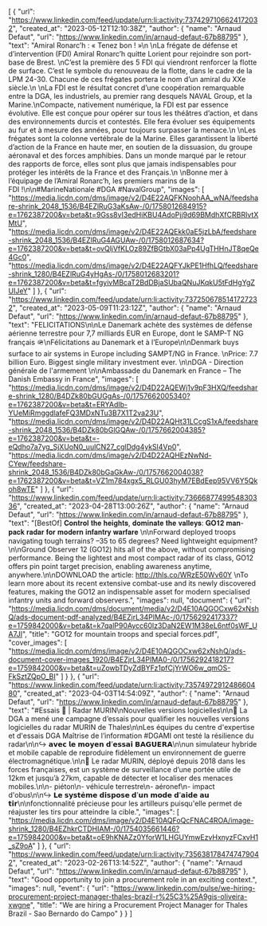 [
  {
    "url": "https://www.linkedin.com/feed/update/urn:li:activity:7374297106624172032",
    "created_at": "2023-05-12T12:10:38Z",
    "author": {
      "name": "Arnaud Defaut",
      "url": "https://www.linkedin.com/in/arnaud-defaut-67b88795"
    },
    "text": "Amiral Ronarc’h : « Tenez bon ! »\n \nLa frégate de défense et d’intervention (FDI) Amiral Ronarc’h quitte Lorient pour rejoindre son port-base de Brest. \nC’est la première des 5 FDI qui viendront renforcer la flotte de surface. C’est le symbole du renouveau de la flotte, dans le cadre de la LPM 24-30. Chacune de ces frégates portera le nom d’un amiral du XXe siècle.\n \nLa FDI est le résultat concret d’une coopération remarquable entre la DGA, les industriels, au premier rang desquels NAVAL Group, et la Marine.\nCompacte, nativement numérique, la FDI est par essence évolutive. Elle est conçue pour opérer sur tous les théâtres d’action, et dans des environnements durcis et contestés. Elle fera évoluer ses équipements au fur et à mesure des années, pour toujours surpasser la menace.\n \nLes frégates sont la colonne vertébrale de la Marine. Elles garantissent la liberté d’action de la France en haute mer, en soutien de la dissuasion, du groupe aéronaval et des forces amphibies. Dans un monde marqué par le retour des rapports de force, elles sont plus que jamais indispensables pour protéger les intérêts de la France et des Français.\n \nBonne mer à l’équipage de l’Amiral Ronarc’h, les premiers marins de la FDI !\n\n#MarineNationale #DGA #NavalGroup",
    "images": [
      "https://media.licdn.com/dms/image/v2/D4E22AQFKNoohAA_wNA/feedshare-shrink_2048_1536/B4EZlRuG3aKsAw-/0/1758012684915?e=1762387200&v=beta&t=9Gss8vI3edHiKBU4AdoPjj9d69BMdhXfCRBRIvtXMtU",
      "https://media.licdn.com/dms/image/v2/D4E22AQEkk0aE5jzLbA/feedshare-shrink_2048_1536/B4EZlRuG4AGUAw-/0/1758012687634?e=1762387200&v=beta&t=ovQljVfKLOz89ZfBGtbX03aPp4UgTHHnJT8qeQe4Gc0",
      "https://media.licdn.com/dms/image/v2/D4E22AQFYJkPE1HfhLQ/feedshare-shrink_1280/B4EZlRuG4yHgAs-/0/1758012683201?e=1762387200&v=beta&t=fgyivMBcaT2BdDBjaSUbaQNuJKqkU5tFdHgYgZUIJeY"
    ]
  },
  {
    "url": "https://www.linkedin.com/feed/update/urn:li:activity:7372506785141727232",
    "created_at": "2023-05-09T11:23:12Z",
    "author": {
      "name": "Arnaud Defaut",
      "url": "https://www.linkedin.com/in/arnaud-defaut-67b88795"
    },
    "text": "FELICITATIONS\n\nLe Danemark achète des systèmes de défense aérienne terrestre pour 7,7 milliards EUR  en Europe, dont le SAMP-T NG français 🪖\nFélicitations au Danemark et à l’Europe\n\nDenmark buys surface to air systems in Europe including SAMPT/NG in France. \nPrice: 7.7 billion Euro. Biggest single military investment ever. \n\nDGA - Direction générale de l'armement \n\nAmbassade du Danemark en France – The Danish Embassy in France",
    "images": [
      "https://media.licdn.com/dms/image/v2/D4D22AQEWj1v9pF3HXQ/feedshare-shrink_1280/B4DZk80bGUGgAs-/0/1757662005340?e=1762387200&v=beta&t=ERYAdIb-YUeMiRmggdlafeFQ3MDxNTu3B7X1T2va23U",
      "https://media.licdn.com/dms/image/v2/D4D22AQHt31LCcgS1xA/feedshare-shrink_2048_1536/B4DZk80bGlGQAw-/0/1757662004385?e=1762387200&v=beta&t=-eQdho7a7yg_SjXUoN0_uulCN27_cglDdg4ykSl4Vp0",
      "https://media.licdn.com/dms/image/v2/D4D22AQHEzNwNd-CYew/feedshare-shrink_2048_1536/B4DZk80bGaGkAw-/0/1757662004038?e=1762387200&v=beta&t=VZ1m784xgx5_RLGU03hyM7EBdEep95VV6Y5Qkoh8wTE"
    ]
  },
  {
    "url": "https://www.linkedin.com/feed/update/urn:li:activity:7366687749954830336",
    "created_at": "2023-04-28T13:00:26Z",
    "author": {
      "name": "Arnaud Defaut",
      "url": "https://www.linkedin.com/in/arnaud-defaut-67b88795"
    },
    "text": "[BestOf] 𝐂𝐨𝐧𝐭𝐫𝐨𝐥 𝐭𝐡𝐞 𝐡𝐞𝐢𝐠𝐡𝐭𝐬, 𝐝𝐨𝐦𝐢𝐧𝐚𝐭𝐞 𝐭𝐡𝐞 𝐯𝐚𝐥𝐥𝐞𝐲𝐬: 𝐆𝐎𝟏𝟐 𝐦𝐚𝐧-𝐩𝐚𝐜𝐤 𝐫𝐚𝐝𝐚𝐫 𝐟𝐨𝐫 𝐦𝐨𝐝𝐞𝐫𝐧 𝐢𝐧𝐟𝐚𝐧𝐭𝐫𝐲 𝐰𝐚𝐫𝐟𝐚𝐫𝐞 \n\nForward deployed troops navigating tough terrains? –35 to 65 degrees? Need lightweight equipment? \n\nGround Observer 12 (GO12) hits all of the above, without compromising performance. Being the lightest and most compact radar of its class, GO12 offers pin point target precision, enabling awareness anytime, anywhere.\n\nDOWNLOAD the article: http://thls.co/WRzE50Wv60Y \nTo learn more about its recent extensive combat-use and its newly discovered features, making the GO12 an indispensable asset for modern specialised infantry units and forward observers.",
    "images": null,
    "document": {
      "url": "https://media.licdn.com/dms/document/media/v2/D4E10AQGOCxw62xNshQ/ads-document-pdf-analyzed/B4EZjrL34PIMAc-/0/1756292417337?e=1759842000&v=beta&t=k7qalP90Aycc60lz3DaN2EW1M38eL6ntf0sWF_UA7JI",
      "title": "GO12 for mountain troops and special forces.pdf",
      "cover_images": [
        "https://media.licdn.com/dms/image/v2/D4E10AQGOCxw62xNshQ/ads-document-cover-images_1920/B4EZjrL34PIMA0-/0/1756292418217?e=1759842000&v=beta&t=uZowbTDyZdBYFz1pfCjYrWO6w_qmOS-FkSztZQpO_BI"
      ]
    }
  },
  {
    "url": "https://www.linkedin.com/feed/update/urn:li:activity:7357497291248660480",
    "created_at": "2023-04-03T14:54:09Z",
    "author": {
      "name": "Arnaud Defaut",
      "url": "https://www.linkedin.com/in/arnaud-defaut-67b88795"
    },
    "text": "#Essais 📡 | Radar MURIN\nNouvelles versions logicielles\n\n🔴 La DGA a mené une campagne d’essais pour qualifier les nouvelles versions logicielles du radar MURIN de Thales\n\nLes équipes du centre d'expertise et d'essais DGA Maîtrise de l’information #DGAMI ont testé la résilience du radar\n\n↪ 𝗮𝘃𝗲𝗰 𝗹𝗲 𝗺𝗼𝘆𝗲𝗻 𝗱’𝗲𝘀𝘀𝗮𝗶 𝗕𝗔𝗚𝗨𝗘𝗥𝗔\n\nun simulateur hybride et mobile capable de reproduire fidèlement un environnement de guerre électromagnétique.\n\n🔵 Le radar MURIN, déployé depuis 2018 dans les forces françaises, est un système de surveillance d’une portée utile de 12km et jusqu’à 27km, capable de détecter et localiser des menaces mobiles.\n\n- piéton\n- véhicule terrestre\n- aéronef\n- impact d'obus\n\n↪ 𝗟𝗲 𝘀𝘆𝘀𝘁𝗲̀𝗺𝗲 𝗱𝗶𝘀𝗽𝗼𝘀𝗲 𝗱’𝘂𝗻 𝗺𝗼𝗱𝗲 𝗱’𝗮𝗶𝗱𝗲 𝗮𝘂 𝘁𝗶𝗿\n\nfonctionnalité précieuse pour les artilleurs puisqu'elle permet de réajuster les tirs pour atteindre la cible.",
    "images": [
      "https://media.licdn.com/dms/image/v2/D4E10AQFoQcFNAC4ROA/image-shrink_1280/B4EZhkrCTDHIAM-/0/1754035661446?e=1759842000&v=beta&t=oE9hKNAZz0YforW1LHGUYmwEzvHxnyzFCxvH1_sZ9oA"
    ]
  },
  {
    "url": "https://www.linkedin.com/feed/update/urn:li:activity:7356381784747479042",
    "created_at": "2023-02-26T13:14:52Z",
    "author": {
      "name": "Arnaud Defaut",
      "url": "https://www.linkedin.com/in/arnaud-defaut-67b88795"
    },
    "text": "Good opportunity to join a procurement role in an exciting context.",
    "images": null,
    "event": {
      "url": "https://www.linkedin.com/pulse/we-hiring-procurement-project-manager-thales-brazil-r%25C3%25A9gis-oliveira-xwgne",
      "title": "We are hiring a Procurement Project Manager for Thales Brazil - Sao Bernardo do Campo"
    }
  }
]